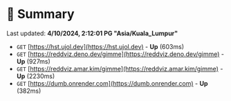 # 📖 Summary
Last updated: **4/10/2024, 2:12:01 PG "Asia/Kuala_Lumpur"**

- `GET` [https://hst.ujol.dev](https://hst.ujol.dev) - **Up** (603ms)
- `GET` [https://reddviz.deno.dev/gimme](https://reddviz.deno.dev/gimme) - **Up** (927ms)
- `GET` [https://reddviz.amar.kim/gimme](https://reddviz.amar.kim/gimme) - **Up** (2230ms)
- `GET` [https://dumb.onrender.com](https://dumb.onrender.com) - **Up** (382ms)
